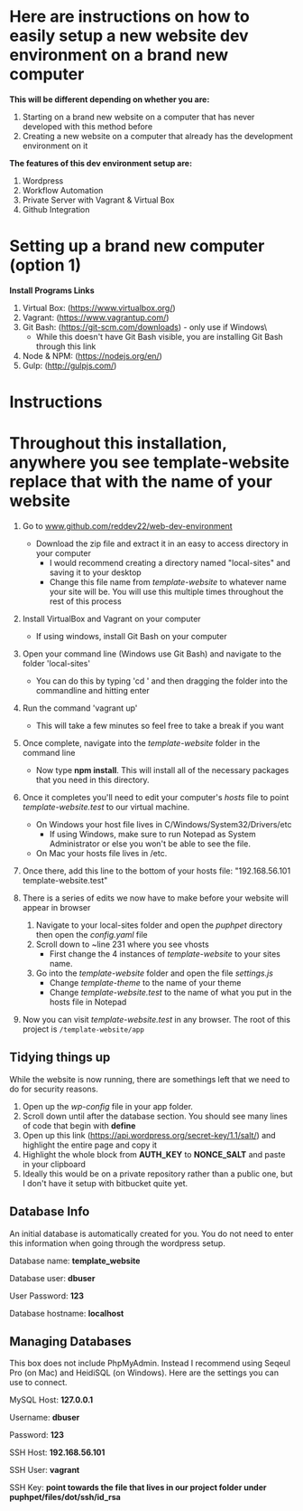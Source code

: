 # Here are instructions on how to easily setup a new website dev environment on a brand new computer 

**This will be different depending on whether you are:**
 1. Starting on a brand new website on a computer that has never developed with this method before
 2. Creating a new website on a computer that already has the development environment on it

**The features of this dev environment setup are:**
 1. Wordpress
 2. Workflow Automation
 3. Private Server with Vagrant & Virtual Box
 4. Github Integration
 

# Setting up a brand new computer (option 1) #
**Install Programs Links**
 1. Virtual Box: (https://www.virtualbox.org/)
 2. Vagrant: (https://www.vagrantup.com/)
 3. Git Bash: (https://git-scm.com/downloads) - only use if Windows\
	+ While this doesn't have Git Bash visible, you are installing Git Bash through this link
 4. Node & NPM: (https://nodejs.org/en/)
 5. Gulp: (http://gulpjs.com/)

# Instructions #
# Throughout this installation, anywhere you see **template-website** replace that with the name of your website

1. Go to www.github.com/reddev22/web-dev-environment
	+ Download the zip file and extract it in an easy to access directory in your computer
		- I would recommend creating a directory named "local-sites" and saving it to your desktop
		- Change this file name from *template-website* to whatever name your site will be. You will use this multiple times throughout the rest of this process
2. Install VirtualBox and Vagrant on your computer 
	+ If using windows, install Git Bash on your computer
3. Open your command line (Windows use Git Bash) and navigate to the folder 'local-sites'
	+ You can do this by typing 'cd ' and then dragging the folder into the commandline and hitting enter
4. Run the command 'vagrant up'
	+ This will take a few minutes so feel free to take a break if you want
5. Once complete, navigate into the *template-website* folder in the command line
	+ Now type **npm install**. This will install all of the necessary packages that you need in this directory.
6. Once it completes you'll need to edit your computer's *hosts* file to point *template-website.test* to our virtual machine. 
	+ On Windows your host file lives in C/Windows/System32/Drivers/etc
		- If using Windows, make sure to run Notepad as System Administrator or else you won't be able to see the file. 
	+ On Mac your hosts file lives in /etc. 
7. Once there, add this line to the bottom of your hosts file: "192.168.56.101 template-website.test"

8. There is a series of edits we now have to make before your website will appear in browser
	1. Navigate to your local-sites folder and open the *puphpet* directory then open the *config.yaml* file
	1. Scroll down to ~line 231 where you see vhosts
		- First change the 4 instances of *template-website* to your sites name.
	1. Go into the *template-website* folder and open the file *settings.js*
		- Change *template-theme* to the name of your theme
		- Change *template-website.test* to the name of what you put in the hosts file in Notepad

8. Now you can visit *template-website.test* in any browser. The root of this project is `/template-website/app`

## Tidying things up
While the website is now running, there are somethings left that we need to do for security reasons. 

1. Open up the *wp-config* file in your app folder.
2. Scroll down until after the database section. You should see many lines of code that begin with **define**
3. Open up this link (https://api.wordpress.org/secret-key/1.1/salt/) and highlight the entire page and copy it
4. Highlight the whole block from **AUTH_KEY** to **NONCE_SALT** and paste in your clipboard
5. Ideally this would be on a private repository rather than a public one, but I don't have it setup with bitbucket quite yet.

## Database Info
An initial database is automatically created for you. You do not need to enter this information when going through the wordpress setup. 

Database name: **template_website**

Database user: **dbuser**

User Password: **123**

Database hostname: **localhost**

## Managing Databases
This box does not include PhpMyAdmin. Instead I recommend using Seqeul Pro (on Mac) and HeidiSQL (on Windows). Here are the settings you can use to connect.

MySQL Host: **127.0.0.1**

Username: **dbuser**

Password: **123**

SSH Host: **192.168.56.101**

SSH User: **vagrant**

SSH Key: **point towards the file that lives in our project folder under puphpet/files/dot/ssh/id_rsa**
